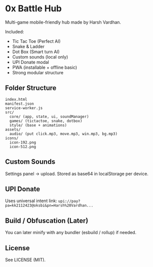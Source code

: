 # 0x Battle Hub

Multi-game mobile-friendly hub made by Harsh Vardhan.

Included:
- Tic Tac Toe (Perfect AI)
- Snake & Ladder
- Dot Box (Smart turn AI)
- Custom sounds (local only)
- UPI Donate modal
- PWA (installable + offline basic)
- Strong modular structure

## Folder Structure
```
index.html
manifest.json
service-worker.js
src/
  core/ (app, state, ui, soundManager)
  games/ (tictactoe, snake, dotbox)
  style/ (base + animations)
assets/
  audio/ (put click.mp3, move.mp3, win.mp3, bg.mp3)
icons/
  icon-192.png
  icon-512.png
```

## Custom Sounds
Settings panel → upload. Stored as base64 in localStorage per device.

## UPI Donate
Uses universal intent link:
`upi://pay?pa=kk2112423@oksbi&pn=Harsh%20Vardhan...`

## Build / Obfuscation (Later)
You can later minify with any bundler (esbuild / rollup) if needed.

## License
See LICENSE (MIT).